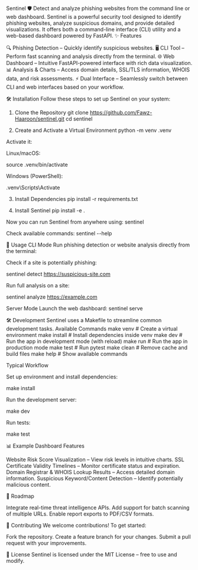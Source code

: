 Sentinel 🛡️
Detect and analyze phishing websites from the command line or web dashboard.
Sentinel is a powerful security tool designed to identify phishing websites, analyze suspicious domains, and provide detailed visualizations. It offers both a command-line interface (CLI) utility and a web-based dashboard powered by FastAPI.
✨ Features

🔍 Phishing Detection – Quickly identify suspicious websites.
🖥️ CLI Tool – Perform fast scanning and analysis directly from the terminal.
🌐 Web Dashboard – Intuitive FastAPI-powered interface with rich data visualization.
📊 Analysis & Charts – Access domain details, SSL/TLS information, WHOIS data, and risk assessments.
⚡ Dual Interface – Seamlessly switch between CLI and web interfaces based on your workflow.

🛠 Installation
Follow these steps to set up Sentinel on your system:
1. Clone the Repository
git clone https://github.com/Fawz-Haaroon/sentinel.git
cd sentinel

2. Create and Activate a Virtual Environment
python -m venv .venv

Activate it:

Linux/macOS:

source .venv/bin/activate


Windows (PowerShell):

.venv\Scripts\Activate

3. Install Dependencies
pip install -r requirements.txt

4. Install Sentinel
pip install -e .

Now you can run Sentinel from anywhere using:
sentinel

Check available commands:
sentinel --help

🚀 Usage
CLI Mode
Run phishing detection or website analysis directly from the terminal:

Check if a site is potentially phishing:

sentinel detect https://suspicious-site.com


Run full analysis on a site:

sentinel analyze https://example.com

Server Mode
Launch the web dashboard:
sentinel serve

🛠 Development
Sentinel uses a Makefile to streamline common development tasks.
Available Commands
make venv     # Create a virtual environment
make install  # Install dependencies inside venv
make dev      # Run the app in development mode (with reload)
make run      # Run the app in production mode
make test     # Run pytest
make clean    # Remove cache and build files
make help     # Show available commands

Typical Workflow

Set up environment and install dependencies:

make install


Run the development server:

make dev


Run tests:

make test

📊 Example Dashboard Features

Website Risk Score Visualization – View risk levels in intuitive charts.
SSL Certificate Validity Timelines – Monitor certificate status and expiration.
Domain Registrar & WHOIS Lookup Results – Access detailed domain information.
Suspicious Keyword/Content Detection – Identify potentially malicious content.

🔮 Roadmap

 Integrate real-time threat intelligence APIs.
 Add support for batch scanning of multiple URLs.
 Enable report exports to PDF/CSV formats.

🤝 Contributing
We welcome contributions! To get started:

Fork the repository.
Create a feature branch for your changes.
Submit a pull request with your improvements.

📜 License
Sentinel is licensed under the MIT License – free to use and modify.
